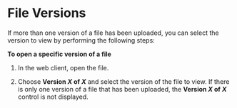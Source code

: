 # File Versions<a name="client_file_versions"></a>

If more than one version of a file has been uploaded, you can select the version to view by performing the following steps:

**To open a specific version of a file**

1. In the web client, open the file\.

1. Choose **Version *X* of *X*** and select the version of the file to view\. If there is only one version of a file that has been uploaded, the **Version *X* of *X*** control is not displayed\.